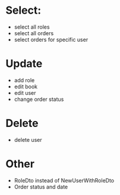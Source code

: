 # Select:
- select all roles
- select all orders
- select orders for specific user

# Update
- add role
- edit book
- edit user
- change order status

# Delete
- delete user

# Other
- RoleDto instead of NewUserWithRoleDto
- Order status and date